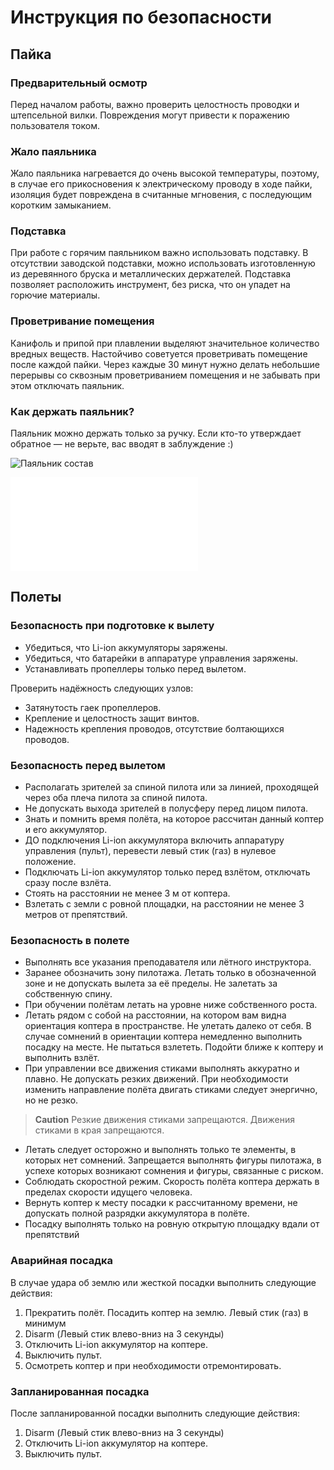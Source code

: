 Инструкция по безопасности
===

Пайка
-----

### Предварительный осмотр

Перед началом работы, важно проверить целостность проводки и штепсельной вилки.
Повреждения могут привести к поражению пользователя током.

### Жало паяльника

Жало паяльника нагревается до очень высокой температуры, поэтому, в случае его прикосновения к электрическому проводу в ходе пайки, изоляция будет повреждена в считанные мгновения, с последующим коротким замыканием.

### Подставка

При работе с горячим паяльником важно использовать подставку. В отсутствии заводской подставки, можно использовать изготовленную
из деревянного бруска и металлических держателей. Подставка позволяет расположить инструмент, без риска,
что он упадет на горючие материалы.

### Проветривание помещения

Канифоль и припой при плавлении выделяют значительное количество вредных веществ.
Настойчиво советуется проветривать помещение после каждой пайки.
Через каждые 30 минут нужно делать небольшие перерывы со сквозным проветриванием помещения и не забывать при этом отключать паяльник.

### Как держать паяльник?

Паяльник можно держать только за ручку.
Если кто-то утверждает обратное — не верьте, вас вводят в заблуждение :)

![Паяльник состав](../assets/solderConsist.jpg)

![Подробнее...->](tb.md)




Полеты
------

### Безопасность при подготовке к вылету

* Убедиться, что Li-ion аккумуляторы заряжены.
* Убедиться, что батарейки в аппаратуре управления заряжены.
* Устанавливать пропеллеры только перед вылетом.

Проверить надёжность следующих узлов:

* Затянутость гаек пропеллеров.
* Крепление и целостность защит винтов.
* Надежность крепления проводов, отсутствие болтающихся проводов.

### Безопасность перед вылетом

* Располагать зрителей за спиной пилота или за линией, проходящей через оба плеча пилота за спиной пилота.
* Не допускать выхода зрителей в полусферу перед лицом пилота.
* Знать и помнить время полёта, на которое рассчитан данный коптер и его аккумулятор.
* ДО подключения Li-ion аккумулятора включить аппаратуру управления (пульт), перевести левый стик (газ) в нулевое положение.
* Подключать Li-ion аккумулятор только перед взлётом, отключать сразу после взлёта.
* Стоять на расстоянии не менее 3 м от коптера.
* Взлетать с земли с ровной площадки, на расстоянии не менее 3 метров от препятствий.

### Безопасность в полете

* Выполнять все указания преподавателя или лётного инструктора.
* Заранее обозначить зону пилотажа. Летать только в обозначенной зоне и не допускать вылета за её пределы. Не залетать за собственную спину.
* При обучении полётам летать на уровне ниже собственного роста.
* Летать рядом с собой на расстоянии, на котором вам видна ориентация коптера в пространстве. Не улетать далеко от себя. В случае сомнений в ориентации коптера немедленно выполнить посадку на месте. Не пытаться взлететь. Подойти ближе к коптеру и выполнить взлёт.
* При управлении все движения стиками выполнять аккуратно и плавно. Не допускать резких движений. При необходимости изменить направление полёта двигать стиками следует энергично, но не резко.

> **Caution** Резкие движения стиками запрещаются. Движения стиками в края запрещаются.

* Летать следует осторожно и выполнять только те элементы, в которых нет сомнений. Запрещается выполнять фигуры пилотажа, в успехе которых возникают сомнения и фигуры, связанные с риском.
* Соблюдать скоростной режим. Скорость полёта коптера держать в пределах скорости идущего человека.
* Вернуть коптер к месту посадки к рассчитанному времени, не допускать полной разрядки аккумулятора в полёте.
* Посадку выполнять только на ровную открытую площадку вдали от препятствий

### Аварийная посадка

В случае удара об землю или жесткой посадки выполнить следующие действия:

1. Прекратить полёт. Посадить коптер на землю. Левый стик (газ) в минимум
2. Disarm (Левый стик влево-вниз на 3 секунды)
3. Отключить Li-ion аккумулятор на коптере.
4. Выключить пульт.
5. Осмотреть коптер и при необходимости отремонтировать.

### Запланированная посадка

После запланированной посадки выполнить следующие действия:

1. Disarm (Левый стик влево-вниз на 3 секунды)
2. Отключить  Li-ion аккумулятор на коптере.
3. Выключить пульт.
